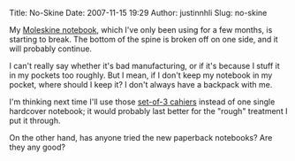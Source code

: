 Title: No-Skine
Date: 2007-11-15 19:29
Author: justinnhli
Slug: no-skine

My [Moleskine
notebook](http://www.moleskine.net/eng/_interni/catalogo/Cat_int/catalogo_notebooks.htm),
which I've only been using for a few months, is starting to break. The
bottom of the spine is broken off on one side, and it will probably
continue.

I can't really say whether it's bad manufacturing, or if it's because I
stuff it in my pockets too roughly. But I mean, if I don't keep my
notebook in my pocket, where should I keep it? I don't always have a
backpack with me.

I'm thinking next time I'll use those [set-of-3
cahiers](http://www.moleskine.net/eng/_interni/catalogo/Cat_int/catalogo_cahiers.htm)
instead of one single hardcover notebook; it would probably last better
for the "rough" treatment I put it through.

On the other hand, has anyone tried the new paperback notebooks? Are
they any good?

